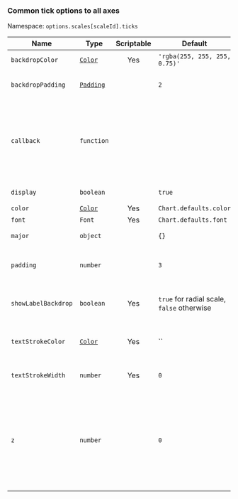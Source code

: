 ### Common tick options to all axes

Namespace: `options.scales[scaleId].ticks`

| Name                | Type                                  | Scriptable | Default                                    | Description                                                                                                                                                  |
| ------------------- | ------------------------------------- | :--------: | ------------------------------------------ | ------------------------------------------------------------------------------------------------------------------------------------------------------------ |
| `backdropColor`     | [`Color`](../../general/colors.md)    |    Yes     | `'rgba(255, 255, 255, 0.75)'`              | Color of label backdrops.                                                                                                                                    |
| `backdropPadding`   | [`Padding`](../../general/padding.md) |            | `2`                                        | Padding of label backdrop.                                                                                                                                   |
| `callback`          | `function`                            |            |                                            | Returns the string representation of the tick value as it should be displayed on the chart. See [callback](/axes/labelling.md#creating-custom-tick-formats). |
| `display`           | `boolean`                             |            | `true`                                     | If true, show tick labels.                                                                                                                                   |
| `color`             | [`Color`](/general/colors.md)         |    Yes     | `Chart.defaults.color`                     | Color of ticks.                                                                                                                                              |
| `font`              | `Font`                                |    Yes     | `Chart.defaults.font`                      | See [Fonts](/general/fonts.md)                                                                                                                               |
| `major`             | `object`                              |            | `{}`                                       | [Major ticks configuration](/axes/styling.md#major-tick-configuration).                                                                                      |
| `padding`           | `number`                              |            | `3`                                        | Sets the offset of the tick labels from the axis                                                                                                             |
| `showLabelBackdrop` | `boolean`                             |    Yes     | `true` for radial scale, `false` otherwise | If true, draw a background behind the tick labels.                                                                                                           |
| `textStrokeColor`   | [`Color`](/general/colors.md)         |    Yes     | ``                                         | The color of the stroke around the text.                                                                                                                     |
| `textStrokeWidth`   | `number`                              |    Yes     | `0`                                        | Stroke width around the text.                                                                                                                                |
| `z`                 | `number`                              |            | `0`                                        | z-index of tick layer. Useful when ticks are drawn on chart area. Values &lt;= 0 are drawn under datasets, &gt; 0 on top.                                    |
